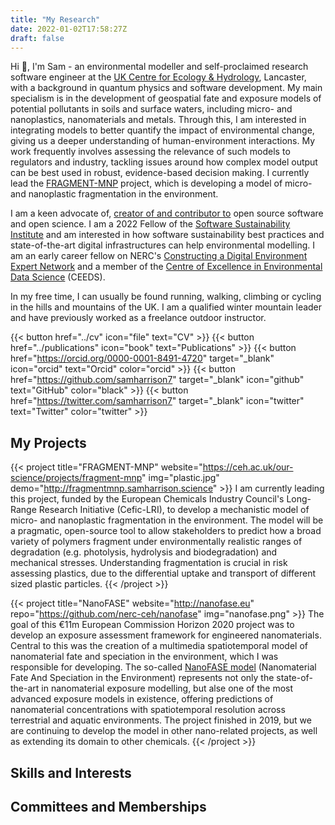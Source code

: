 ```yaml
---
title: "My Research"
date: 2022-01-02T17:58:27Z
draft: false
---
```


Hi :wave:, I'm Sam - an environmental modeller and self-proclaimed research software engineer at the [UK Centre for Ecology & Hydrology](https://ceh.ac.uk), Lancaster, with a background in quantum physics and software development. My main specialism is in the development of geospatial fate and exposure models of potential pollutants in soils and surface waters, including micro- and nanoplastics, nanomaterials and metals. Through this, I am interested in integrating models to better quantify the impact of environmental change, giving us a deeper understanding of human-environment interactions. My work frequently involves assessing the relevance of such models to regulators and industry, tackling issues around how complex model output can be best used in robust, evidence-based decision making. I currently lead the [FRAGMENT-MNP](https://www.ceh.ac.uk/our-science/projects/fragment-mnp) project, which is developing a model of micro- and nanoplastic fragmentation in the environment.

I am a keen advocate of, [creator of and contributor to](https://github.com/samharrison7) open source software and open science. I am a 2022 Fellow of the [Software Sustainability Institute](https://software.ac.uk) and am interested in how software sustainability best practices and state-of-the-art digital infrastructures can help environmental modelling. I am an early career fellow on NERC's [Constructing a Digital Environment Expert Network](https://digitalenvironment.org) and a member of the [Centre of Excellence in Environmental Data Science](https://ceeds.ac.uk) (CEEDS).

In my free time, I can usually be found running, walking, climbing or cycling in the hills and mountains of the UK. I am a qualified winter mountain leader and have previously worked as a freelance outdoor instructor.

{{< button href="../cv" icon="file" text="CV" >}}
{{< button href="../publications" icon="book" text="Publications" >}}
{{< button href="https://orcid.org/0000-0001-8491-4720" target="_blank" icon="orcid" text="Orcid" color="orcid" >}}
{{< button href="https://github.com/samharrison7" target="_blank" icon="github" text="GitHub" color="black" >}}
{{< button href="https://twitter.com/samharrison7" target="_blank" icon="twitter" text="Twitter" color="twitter" >}}

## My Projects

{{< project title="FRAGMENT-MNP" website="https://ceh.ac.uk/our-science/projects/fragment-mnp" img="plastic.jpg" demo="http://fragmentmnp.samharrison.science" >}}
I am currently leading this project, funded by the European Chemicals Industry Council's Long-Range Research Initiative (Cefic-LRI), to develop a mechanistic model of micro- and nanoplastic fragmentation in the environment. The model will be a pragmatic, open-source tool to allow stakeholders to predict how a broad variety of polymers fragment under environmentally realistic ranges of degradation (e.g. photolysis, hydrolysis and biodegradation) and mechanical stresses. Understanding fragmentation is crucial in risk assessing plastics, due to the differential uptake and transport of different sized plastic particles.
{{< /project >}}

{{< project title="NanoFASE" website="http://nanofase.eu" repo="https://github.com/nerc-ceh/nanofase" img="nanofase.png" >}}
The goal of this €11m European Commission Horizon 2020 project was to develop an exposure assessment framework for engineered nanomaterials. Central to this was the creation of a multimedia spatiotemporal model of nanomaterial fate and speciation in the environment, which I was responsible for developing. The so-called [NanoFASE model](https://github.com/nerc-ceh/nanofase) (Nanomaterial Fate And Speciation in the Environment) represents not only the state-of-the-art in nanomaterial exposure modelling, but alse one of the most advanced exposure models in existence, offering predictions of nanomaterial concentrations with spatiotemporal resolution across terrestrial and aquatic environments. The project finished in 2019, but we are continuing to develop the model in other nano-related projects, as well as extending its domain to other chemicals.
{{< /project >}}



## Skills and Interests

## Committees and Memberships